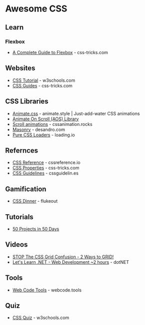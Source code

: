 # Awesome CSS

## Learn
### Flexbox
* [A Complete Guide to Flexbox](https://css-tricks.com/snippets/css/a-guide-to-flexbox/) - css-tricks.com

  
## Websites
* [CSS Tutorial](https://www.w3schools.com/css/) - w3schools.com
* [CSS Guides](https://css-tricks.com/guides/) - css-tricks.com

## CSS Libraries
* [Animate.css](https://animate.style/) - animate.style | Just-add-water CSS animations
* [Animate On Scroll (AOS) Library](https://michalsnik.github.io/aos/)
* [Scroll animations](https://cssanimation.rocks/scroll-animations/) - cssanimation.rocks
* [Masonry](https://masonry.desandro.com/) - desandro.com
* [Pure CSS Loaders](https://loading.io/css/) - loading.io

## Refernces
* [CSS Reference](https://cssreference.io/) - cssreference.io
* [CSS Properties](https://css-tricks.com/almanac/properties/) - css-tricks.com
* [CSS Guidelines](https://cssguidelin.es/) - cssguidelin.es

## Gamification
* [CSS Dinner](https://flukeout.github.io) - flukeout

## Tutorials
* [50 Projects in 50 Days](https://github.com/bradtraversy/50projects50days)

## Videos
* [STOP The CSS Grid Confusion - 2 Ways to GRID!](https://www.youtube.com/watch?v=YNB-JD7iPoQ)
* [Let's Learn .NET - Web Development ~2 hours](https://www.youtube.com/watch?v=vuNRDdu1vJQ) - dotNET

## Tools
* [Web Code Tools](https://webcode.tools/generators/css) - webcode.tools

## Quiz
* [CSS Quiz](https://www.w3schools.com/css/css_quiz.asp) - w3schools.com

